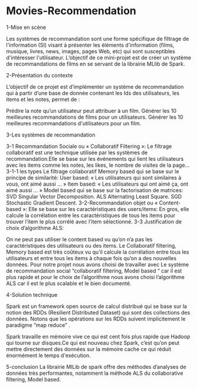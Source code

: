 # Movies-Recommendation
1-Mise en scène 

Les systèmes de recommandation sont une forme spécifique de filtrage de l'information (SI) visant à présenter les éléments d'information (films, musique, livres, news, images, pages Web, etc) qui sont susceptibles d'intéresser l'utilisateur.
L’objectif de ce mini-projet est de créer un système de recommandations de films en se servant de  la librairie MLlib de Spark.

2-Présentation du contexte

L’objectif de ce projet est d’implémenter un système de recommandation qui à partir d’une base de donnée contenant les Ids des utilisateurs, les items et les notes, permet de :

Prédire la note qu’un utilisateur peut attribuer à un film.
Générer les 10 meilleures recommandations de films pour un utilisateurs.
Générer les 10 meilleures recommandations d'utilisateurs pour un film.

3-Les systèmes de recommandation

3-1 Recommandation Sociale ou « Collaboratif Filtering »: Le filtrage collaboratif est une technique utilisée par les systèmes de recommandation.Elle se base sur les événements qui lient les utilisateurs avec les items comme les notes, les likes, le nombre de visites de la page…
3-1-1 les types Le filtrage collaboratif
Memory based qui se base sur le principe de similarité: 
User based: « Les utilisateurs qui sont similaires à vous, ont aimé aussi ... » 
Item based: « Les utilisateurs qui ont aimé ça, ont aimé aussi ... »
Model based qui se base sur la factorisation de matrices: 
SVD Singular Vector Decomposition. 
ALS Alternating Least Square. 
SGD Stochastic Gradient Descent.
3-2-Recommandation objet ou « Content-based »: 
Elle  se base sur les caractéristiques des users/items: 
En gros, elle calcule la corrélation entre les caractéristiques de tous les items pour trouver l’item le plus corrélé avec l’item sélectionné. 
3-3 Justification de choix d’algorithme ALS:

On ne peut pas utiliser le content based vu qu’on n’a pas les caractéristiques des utilisateurs ou des items. 
Le Collaboratif filtering, Memory based est très coûteux vu qu’il calcule la corrélation entre tous les utilisateurs et entre tous les items à chaque fois qu’on a des nouvelles données.
Pour notre projet nous avons  choisi de travailler avec Le  système de recommandation social “collaboratif filtering, Model based “ car il est plus rapide et pour le choix de l’algorithme nous avons choisi l’algorithme ALS car il est le plus scalable et le bien  documenté. 


4-Solution technique 

Spark est un framework open source de calcul distribué qui se base sur la notion des RDDs (Resilient Distributed Dataset) qui sont des collections des données. Notons que les opérations sur les RDDs suivent implicitement le paradigme “map reduce” .

Spark travaille en mémoire vive ce qui est cent fois plus rapide que Hadoop qui tourne sur disques.Ce qui est nouveau chez Spark, c’est qu’on peut mettre directement des données sur la mémoire cache ce qui réduit énormément le temps d'exécution. 

5-conclusion
La librairie MlLib de spark offre des méthodes d’analyses de données très performantes, notamment la méthode ALS du collaborative filtering, Model based.















